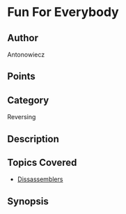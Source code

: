 # Fun For Everybody
## Author
Antonowiecz
## Points

## Category
Reversing
## Description

## Topics Covered

- [Dissassemblers](/reverse-engineering/what-are-disassemblers/)
## Synopsis

